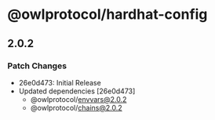 # @owlprotocol/hardhat-config

## 2.0.2

### Patch Changes

- 26e0d473: Initial Release
- Updated dependencies [26e0d473]
  - @owlprotocol/envvars@2.0.2
  - @owlprotocol/chains@2.0.2
